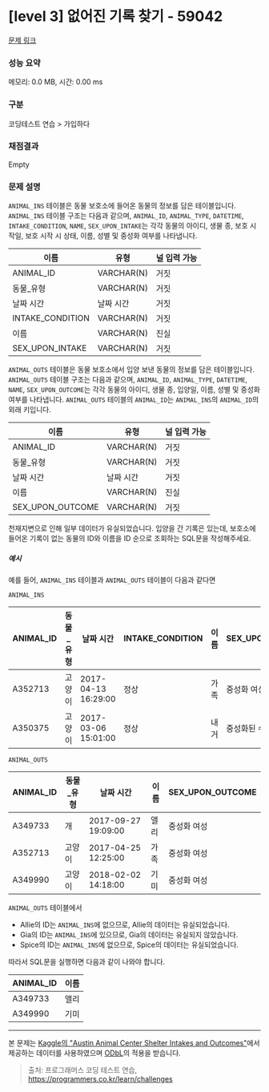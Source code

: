 # [level 3] 없어진 기록 찾기 - 59042 

[문제 링크](https://school.programmers.co.kr/learn/courses/30/lessons/59042) 

### 성능 요약

메모리: 0.0 MB, 시간: 0.00 ms

### 구분

코딩테스트 연습 > 가입하다

### 채점결과

Empty

### 문제 설명

<p><code>ANIMAL_INS</code> 테이블은 동물 보호소에 들어온 동물의 정보를 담은 테이블입니다. <code>ANIMAL_INS</code> 테이블 구조는 다음과 같으며, <code>ANIMAL_ID</code>, <code>ANIMAL_TYPE</code>, <code>DATETIME</code>, <code>INTAKE_CONDITION</code>, <code>NAME</code>, <code>SEX_UPON_INTAKE</code>는 각각 동물의 아이디, 생물 종, 보호 시작일, 보호 시작 시 상태, 이름, 성별 및 중성화 여부를 나타냅니다.</p>
<table class="table">
        <thead><tr>
<th><font style="vertical-align: inherit;"><font style="vertical-align: inherit;">이름</font></font></th>
<th><font style="vertical-align: inherit;"><font style="vertical-align: inherit;">유형</font></font></th>
<th><font style="vertical-align: inherit;"><font style="vertical-align: inherit;">널 입력 가능</font></font></th>
</tr>
</thead>
        <tbody><tr>
<td><font style="vertical-align: inherit;"><font style="vertical-align: inherit;">ANIMAL_ID</font></font></td>
<td><font style="vertical-align: inherit;"><font style="vertical-align: inherit;">VARCHAR(N)</font></font></td>
<td><font style="vertical-align: inherit;"><font style="vertical-align: inherit;">거짓</font></font></td>
</tr>
<tr>
<td><font style="vertical-align: inherit;"><font style="vertical-align: inherit;">동물_유형</font></font></td>
<td><font style="vertical-align: inherit;"><font style="vertical-align: inherit;">VARCHAR(N)</font></font></td>
<td><font style="vertical-align: inherit;"><font style="vertical-align: inherit;">거짓</font></font></td>
</tr>
<tr>
<td><font style="vertical-align: inherit;"><font style="vertical-align: inherit;">날짜 시간</font></font></td>
<td><font style="vertical-align: inherit;"><font style="vertical-align: inherit;">날짜 시간</font></font></td>
<td><font style="vertical-align: inherit;"><font style="vertical-align: inherit;">거짓</font></font></td>
</tr>
<tr>
<td><font style="vertical-align: inherit;"><font style="vertical-align: inherit;">INTAKE_CONDITION</font></font></td>
<td><font style="vertical-align: inherit;"><font style="vertical-align: inherit;">VARCHAR(N)</font></font></td>
<td><font style="vertical-align: inherit;"><font style="vertical-align: inherit;">거짓</font></font></td>
</tr>
<tr>
<td><font style="vertical-align: inherit;"><font style="vertical-align: inherit;">이름</font></font></td>
<td><font style="vertical-align: inherit;"><font style="vertical-align: inherit;">VARCHAR(N)</font></font></td>
<td><font style="vertical-align: inherit;"><font style="vertical-align: inherit;">진실</font></font></td>
</tr>
<tr>
<td><font style="vertical-align: inherit;"><font style="vertical-align: inherit;">SEX_UPON_INTAKE</font></font></td>
<td><font style="vertical-align: inherit;"><font style="vertical-align: inherit;">VARCHAR(N)</font></font></td>
<td><font style="vertical-align: inherit;"><font style="vertical-align: inherit;">거짓</font></font></td>
</tr>
</tbody>
      </table>
<p><code>ANIMAL_OUTS</code> 테이블은 동물 보호소에서 입양 보낸 동물의 정보를 담은 테이블입니다. <code>ANIMAL_OUTS</code> 테이블 구조는 다음과 같으며, <code>ANIMAL_ID</code>, <code>ANIMAL_TYPE</code>, <code>DATETIME</code>, <code>NAME</code>, <code>SEX_UPON_OUTCOME</code>는 각각 동물의 아이디, 생물 종, 입양일, 이름, 성별 및 중성화 여부를 나타냅니다. <code>ANIMAL_OUTS</code> 테이블의 <code>ANIMAL_ID</code>는 <code>ANIMAL_INS</code>의 <code>ANIMAL_ID</code>의 외래 키입니다.</p>
<table class="table">
        <thead><tr>
<th><font style="vertical-align: inherit;"><font style="vertical-align: inherit;">이름</font></font></th>
<th><font style="vertical-align: inherit;"><font style="vertical-align: inherit;">유형</font></font></th>
<th><font style="vertical-align: inherit;"><font style="vertical-align: inherit;">널 입력 가능</font></font></th>
</tr>
</thead>
        <tbody><tr>
<td><font style="vertical-align: inherit;"><font style="vertical-align: inherit;">ANIMAL_ID</font></font></td>
<td><font style="vertical-align: inherit;"><font style="vertical-align: inherit;">VARCHAR(N)</font></font></td>
<td><font style="vertical-align: inherit;"><font style="vertical-align: inherit;">거짓</font></font></td>
</tr>
<tr>
<td><font style="vertical-align: inherit;"><font style="vertical-align: inherit;">동물_유형</font></font></td>
<td><font style="vertical-align: inherit;"><font style="vertical-align: inherit;">VARCHAR(N)</font></font></td>
<td><font style="vertical-align: inherit;"><font style="vertical-align: inherit;">거짓</font></font></td>
</tr>
<tr>
<td><font style="vertical-align: inherit;"><font style="vertical-align: inherit;">날짜 시간</font></font></td>
<td><font style="vertical-align: inherit;"><font style="vertical-align: inherit;">날짜 시간</font></font></td>
<td><font style="vertical-align: inherit;"><font style="vertical-align: inherit;">거짓</font></font></td>
</tr>
<tr>
<td><font style="vertical-align: inherit;"><font style="vertical-align: inherit;">이름</font></font></td>
<td><font style="vertical-align: inherit;"><font style="vertical-align: inherit;">VARCHAR(N)</font></font></td>
<td><font style="vertical-align: inherit;"><font style="vertical-align: inherit;">진실</font></font></td>
</tr>
<tr>
<td><font style="vertical-align: inherit;"><font style="vertical-align: inherit;">SEX_UPON_OUTCOME</font></font></td>
<td><font style="vertical-align: inherit;"><font style="vertical-align: inherit;">VARCHAR(N)</font></font></td>
<td><font style="vertical-align: inherit;"><font style="vertical-align: inherit;">거짓</font></font></td>
</tr>
</tbody>
      </table>
<p>천재지변으로 인해 일부 데이터가 유실되었습니다. 입양을 간 기록은 있는데, 보호소에 들어온 기록이 없는 동물의 ID와 이름을 ID 순으로 조회하는 SQL문을 작성해주세요. </p>

<h5>예시</h5>

<p>예를 들어, <code>ANIMAL_INS</code> 테이블과 <code>ANIMAL_OUTS</code> 테이블이 다음과 같다면</p>

<p><code>ANIMAL_INS</code></p>
<table class="table">
        <thead><tr>
<th><font style="vertical-align: inherit;"><font style="vertical-align: inherit;">ANIMAL_ID</font></font></th>
<th><font style="vertical-align: inherit;"><font style="vertical-align: inherit;">동물_유형</font></font></th>
<th><font style="vertical-align: inherit;"><font style="vertical-align: inherit;">날짜 시간</font></font></th>
<th><font style="vertical-align: inherit;"><font style="vertical-align: inherit;">INTAKE_CONDITION</font></font></th>
<th><font style="vertical-align: inherit;"><font style="vertical-align: inherit;">이름</font></font></th>
<th><font style="vertical-align: inherit;"><font style="vertical-align: inherit;">SEX_UPON_INTAKE</font></font></th>
</tr>
</thead>
        <tbody><tr>
<td><font style="vertical-align: inherit;"><font style="vertical-align: inherit;">A352713</font></font></td>
<td><font style="vertical-align: inherit;"><font style="vertical-align: inherit;">고양이</font></font></td>
<td>2017-04-13 16:29:00</td>
<td><font style="vertical-align: inherit;"><font style="vertical-align: inherit;">정상</font></font></td>
<td><font style="vertical-align: inherit;"><font style="vertical-align: inherit;">가족</font></font></td>
<td><font style="vertical-align: inherit;"><font style="vertical-align: inherit;">중성화 여성</font></font></td>
</tr>
<tr>
<td><font style="vertical-align: inherit;"><font style="vertical-align: inherit;">A350375</font></font></td>
<td><font style="vertical-align: inherit;"><font style="vertical-align: inherit;">고양이</font></font></td>
<td>2017-03-06 15:01:00</td>
<td><font style="vertical-align: inherit;"><font style="vertical-align: inherit;">정상</font></font></td>
<td><font style="vertical-align: inherit;"><font style="vertical-align: inherit;">내 거</font></font></td>
<td><font style="vertical-align: inherit;"><font style="vertical-align: inherit;">중성화된 수컷</font></font></td>
</tr>
</tbody>
      </table>
<p><code>ANIMAL_OUTS</code></p>
<table class="table">
        <thead><tr>
<th><font style="vertical-align: inherit;"><font style="vertical-align: inherit;">ANIMAL_ID</font></font></th>
<th><font style="vertical-align: inherit;"><font style="vertical-align: inherit;">동물_유형</font></font></th>
<th><font style="vertical-align: inherit;"><font style="vertical-align: inherit;">날짜 시간</font></font></th>
<th><font style="vertical-align: inherit;"><font style="vertical-align: inherit;">이름</font></font></th>
<th><font style="vertical-align: inherit;"><font style="vertical-align: inherit;">SEX_UPON_OUTCOME</font></font></th>
</tr>
</thead>
        <tbody><tr>
<td><font style="vertical-align: inherit;"><font style="vertical-align: inherit;">A349733</font></font></td>
<td><font style="vertical-align: inherit;"><font style="vertical-align: inherit;">개</font></font></td>
<td>2017-09-27 19:09:00</td>
<td><font style="vertical-align: inherit;"><font style="vertical-align: inherit;">앨리</font></font></td>
<td><font style="vertical-align: inherit;"><font style="vertical-align: inherit;">중성화 여성</font></font></td>
</tr>
<tr>
<td><font style="vertical-align: inherit;"><font style="vertical-align: inherit;">A352713</font></font></td>
<td><font style="vertical-align: inherit;"><font style="vertical-align: inherit;">고양이</font></font></td>
<td>2017-04-25 12:25:00</td>
<td><font style="vertical-align: inherit;"><font style="vertical-align: inherit;">가족</font></font></td>
<td><font style="vertical-align: inherit;"><font style="vertical-align: inherit;">중성화 여성</font></font></td>
</tr>
<tr>
<td><font style="vertical-align: inherit;"><font style="vertical-align: inherit;">A349990</font></font></td>
<td><font style="vertical-align: inherit;"><font style="vertical-align: inherit;">고양이</font></font></td>
<td>2018-02-02 14:18:00</td>
<td><font style="vertical-align: inherit;"><font style="vertical-align: inherit;">기미</font></font></td>
<td><font style="vertical-align: inherit;"><font style="vertical-align: inherit;">중성화 여성</font></font></td>
</tr>
</tbody>
      </table>
<p><code>ANIMAL_OUTS</code> 테이블에서</p>

<ul>
<li>Allie의 ID는 <code>ANIMAL_INS</code>에 없으므로, Allie의 데이터는 유실되었습니다.</li>
<li>Gia의 ID는 <code>ANIMAL_INS</code>에 있으므로, Gia의 데이터는 유실되지 않았습니다.</li>
<li>Spice의 ID는 <code>ANIMAL_INS</code>에 없으므로, Spice의 데이터는 유실되었습니다.</li>
</ul>

<p>따라서 SQL문을 실행하면 다음과 같이 나와야 합니다. </p>
<table class="table">
        <thead><tr>
<th><font style="vertical-align: inherit;"><font style="vertical-align: inherit;">ANIMAL_ID</font></font></th>
<th><font style="vertical-align: inherit;"><font style="vertical-align: inherit;">이름</font></font></th>
</tr>
</thead>
        <tbody><tr>
<td><font style="vertical-align: inherit;"><font style="vertical-align: inherit;">A349733</font></font></td>
<td><font style="vertical-align: inherit;"><font style="vertical-align: inherit;">앨리</font></font></td>
</tr>
<tr>
<td><font style="vertical-align: inherit;"><font style="vertical-align: inherit;">A349990</font></font></td>
<td><font style="vertical-align: inherit;"><font style="vertical-align: inherit;">기미</font></font></td>
</tr>
</tbody>
      </table>
<hr>

<p>본 문제는 <a href="https://www.kaggle.com/aaronschlegel/austin-animal-center-shelter-intakes-and-outcomes" target="_blank" rel="noopener">Kaggle의 "Austin Animal Center Shelter Intakes and Outcomes"</a>에서 제공하는 데이터를 사용하였으며 <a href="https://opendatacommons.org/licenses/odbl/1.0/" target="_blank" rel="noopener">ODbL</a>의 적용을 받습니다.</p>


> 출처: 프로그래머스 코딩 테스트 연습, https://programmers.co.kr/learn/challenges